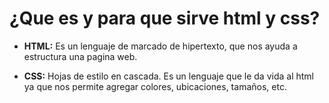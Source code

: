 # ¿Que es y para que sirve html y css?

* **HTML:**
Es un lenguaje de marcado de hipertexto, que nos ayuda a estructura una pagina web.

* **CSS:**
Hojas de estilo en cascada.
Es un lenguaje que le da vida al html ya que nos permite agregar colores, ubicaciones, tamaños, etc.

